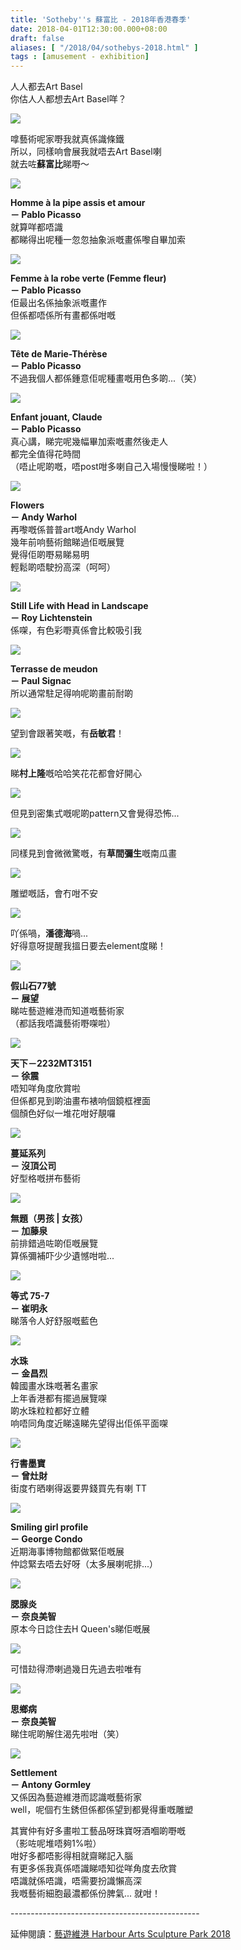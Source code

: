 ```yaml
---
title: 'Sotheby''s 蘇富比 - 2018年香港春季'
date: 2018-04-01T12:30:00.000+08:00
draft: false
aliases: [ "/2018/04/sothebys-2018.html" ]
tags : [amusement - exhibition]
---
```


人人都去Art Basel  
你估人人都想去Art Basel咩？  

[![](https://c1.staticflickr.com/1/899/41136193791_5f8ef44cb8_z.jpg)](https://c1.staticflickr.com/1/899/41136193791_5f8ef44cb8_z.jpg)

嗱藝術呢家嘢我就真係識條鐵  
所以，同樣响會展我就唔去Art Basel喇  
就去咗**蘇富比**睇嘢～  

[![](https://c1.staticflickr.com/1/870/41092847342_e5b300b598_z.jpg)](https://c1.staticflickr.com/1/870/41092847342_e5b300b598_z.jpg)

**Homme à la pipe assis et amour**  
**－ Pablo Picasso**  
就算咩都唔識  
都睇得出呢種一忽忽抽象派嘅畫係嚟自畢加索  

[![](https://c1.staticflickr.com/1/892/26264580067_25f37a3dbf_z.jpg)](https://c1.staticflickr.com/1/892/26264580067_25f37a3dbf_z.jpg)

**Femme à la robe verte (Femme fleur)**  
**－ Pablo Picasso**  
佢最出名係抽象派嘅畫作  
但係都唔係所有畫都係咁嘅  

[![](https://c1.staticflickr.com/1/896/40424721474_e975776cda_z.jpg)](https://c1.staticflickr.com/1/896/40424721474_e975776cda_z.jpg)

**Tête de Marie-Thérèse**  
**－ Pablo Picasso**  
不過我個人都係鍾意佢呢種畫嘅用色多啲...（笑）  

[![](https://c1.staticflickr.com/1/889/26264579257_c185d4171b_z.jpg)](https://c1.staticflickr.com/1/889/26264579257_c185d4171b_z.jpg)

**Enfant jouant, Claude**  
**－ Pablo Picasso**  
真心講，睇完呢幾幅畢加索嘅畫然後走人  
都完全值得花時間  
（唔止呢啲嘅，唔post咁多喇自己入場慢慢睇啦！）  

[![](https://c1.staticflickr.com/1/868/40424723314_b3f0655328_z.jpg)](https://c1.staticflickr.com/1/868/40424723314_b3f0655328_z.jpg)

**Flowers**  
**－ Andy Warhol**  
再嚟嘅係普普art嘅Andy Warhol  
幾年前响藝術館睇過佢嘅展覽  
覺得佢啲嘢易睇易明  
輕鬆啲唔駛扮高深（呵呵）  

[![](https://c1.staticflickr.com/1/818/27263068878_3aa6e693ec_z.jpg)](https://c1.staticflickr.com/1/818/27263068878_3aa6e693ec_z.jpg)

**Still Life with Head in Landscape**  
**－ Roy Lichtenstein**  
係㗎，有色彩嘢真係會比較吸引我  

[![](https://c1.staticflickr.com/1/810/40424722844_b8d56613ae_z.jpg)](https://c1.staticflickr.com/1/810/40424722844_b8d56613ae_z.jpg)

**Terrasse de meudon**  
**－ Paul Signac**  
所以通常駐足得响呢啲畫前耐啲  

[![](https://c1.staticflickr.com/1/797/40241871945_8e53aceb79_z.jpg)](https://c1.staticflickr.com/1/797/40241871945_8e53aceb79_z.jpg)

望到會跟著笑嘅，有**岳敏君**！  

[![](https://c1.staticflickr.com/1/872/41136191771_5ff61ca302_z.jpg)](https://c1.staticflickr.com/1/872/41136191771_5ff61ca302_z.jpg)

睇**村上隆**嘅哈哈笑花花都會好開心  

[![](https://c1.staticflickr.com/1/884/40424721944_4500a6223c_z.jpg)](https://c1.staticflickr.com/1/884/40424721944_4500a6223c_z.jpg)

但見到密集式嘅呢啲pattern又會覺得恐怖...  

[![](https://c1.staticflickr.com/1/803/40241871095_e78c7f47e7_z.jpg)](https://c1.staticflickr.com/1/803/40241871095_e78c7f47e7_z.jpg)

同樣見到會微微驚嘅，有**草間彌生**嘅南瓜畫  

[![](https://c1.staticflickr.com/1/881/41093655842_c72b6484bd_z.jpg)](https://c1.staticflickr.com/1/881/41093655842_c72b6484bd_z.jpg)

雕塑嘅話，會冇咁不安  

[![](https://c1.staticflickr.com/1/863/41137059301_c372dac3b8_z.jpg)](https://c1.staticflickr.com/1/863/41137059301_c372dac3b8_z.jpg)

吖係喎，**潘德海**喎...  
好得意呀提醒我搵日要去element度睇！  

[![](https://c1.staticflickr.com/1/810/41137058991_1f7ee086fc_z.jpg)](https://c1.staticflickr.com/1/810/41137058991_1f7ee086fc_z.jpg)

**假山石77號**  
**－ 展望**  
睇咗藝遊維港而知道嘅藝術家  
（都話我唔識藝術嘢㗎啦）  

[![](https://c1.staticflickr.com/1/806/40241870065_4cea3f3da7_z.jpg)](https://c1.staticflickr.com/1/806/40241870065_4cea3f3da7_z.jpg)

**天下－2232MT3151**  
**－ 徐震**  
唔知咩角度欣賞啦  
但係都見到啲油畫布裱响個鏡框裡面  
個顏色好似一堆花咁好靚囉  

[![](https://c1.staticflickr.com/1/820/41093654912_a684490774_z.jpg)](https://c1.staticflickr.com/1/820/41093654912_a684490774_z.jpg)

**蔓延系列**  
**－ 沒頂公司**  
好型格嘅拼布藝術  

[![](https://c1.staticflickr.com/1/783/40241869205_693cd6e40d_z.jpg)](https://c1.staticflickr.com/1/783/40241869205_693cd6e40d_z.jpg)

**無題（男孩 | 女孩）**  
**－ 加藤泉**  
前排錯過咗啲佢嘅展覽  
算係彌補吓少少遺憾咁啦...  

[![](https://c1.staticflickr.com/1/875/41093653842_b6349cdea5_z.jpg)](https://c1.staticflickr.com/1/875/41093653842_b6349cdea5_z.jpg)

**等式 75-7**  
**－ 崔明永**  
睇落令人好舒服嘅藍色  

[![](https://c1.staticflickr.com/1/879/40241868435_8ed261512f_z.jpg)](https://c1.staticflickr.com/1/879/40241868435_8ed261512f_z.jpg)

**水珠**  
**－ 金昌烈**  
韓國畫水珠嘅著名畫家  
上年香港都有擺過展覽㗎  
啲水珠粒粒都好立體  
响唔同角度近睇遠睇先望得出佢係平面㗎  

[![](https://c1.staticflickr.com/1/881/26265718367_4921d05600_z.jpg)](https://c1.staticflickr.com/1/881/26265718367_4921d05600_z.jpg)

**行書墨寶**  
**－ 曾灶財**  
街度冇晒喇得返要畀錢買先有喇 TT  

[![](https://c1.staticflickr.com/1/791/40242374035_c58797a824_z.jpg)](https://c1.staticflickr.com/1/791/40242374035_c58797a824_z.jpg)

**Smiling girl profile**  
**－ George Condo**  
近期海事博物館都做緊佢嘅展  
仲諗緊去唔去好呀（太多展喇呢排...）  

[![](https://c1.staticflickr.com/1/801/40242373545_ae27bac5d2_z.jpg)](https://c1.staticflickr.com/1/801/40242373545_ae27bac5d2_z.jpg)

**腮腺炎**  
**－ 奈良美智**  
原本今日諗住去H Queen's睇佢嘅展  

[![](https://c1.staticflickr.com/1/810/40242372835_a5a69131ef_z.jpg)](https://c1.staticflickr.com/1/810/40242372835_a5a69131ef_z.jpg)

可惜攰得滯喇過幾日先過去啦唯有  

[![](https://c1.staticflickr.com/1/875/40242372055_bc1931895c_z.jpg)](https://c1.staticflickr.com/1/875/40242372055_bc1931895c_z.jpg)

**思鄉病**  
**－ 奈良美智**  
睇住呢啲解住渴先啦咁（笑）  

[![](https://c1.staticflickr.com/1/891/40242372815_b1e9e973f2_z.jpg)](https://c1.staticflickr.com/1/891/40242372815_b1e9e973f2_z.jpg)

**Settlement**  
**－ Antony Gormley**  
又係因為藝遊維港而認識嘅藝術家  
well，呢個冇生銹但係都係望到都覺得重嘅雕塑  
  
其實仲有好多畫啦工藝品呀珠寶呀酒嗰啲嘢嘅  
（影咗呢堆唔夠1%啦）  
咁好多都唔影得相就齋睇記入腦  
有更多係我真係唔識睇唔知從咩角度去欣賞  
唔識就係唔識，唔需要扮識懶高深  
我嘅藝術細胞最濃都係份脾氣... 就咁！  
  
\-----------------------------------------------  
  
延伸閱讀：[藝遊維港 Harbour Arts Sculpture Park 2018](https://www.hidie.net/2018/03/harbour-arts-sculpture-park-2018.html)